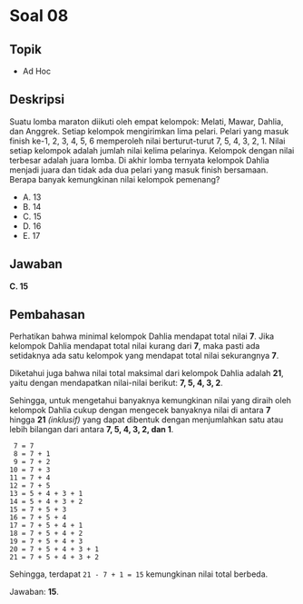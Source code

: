 # Soal 08

## Topik

* Ad Hoc

## Deskripsi

Suatu lomba maraton diikuti oleh empat kelompok: Melati, Mawar, Dahlia, dan Anggrek. Setiap kelompok mengirimkan lima pelari. Pelari yang masuk finish ke-1, 2, 3, 4, 5, 6 memperoleh nilai berturut-turut 7, 5, 4, 3, 2, 1. Nilai setiap kelompok adalah jumlah nilai kelima pelarinya. Kelompok dengan nilai terbesar adalah juara lomba. Di akhir lomba ternyata kelompok Dahlia menjadi juara dan tidak ada dua pelari yang masuk finish bersamaan. Berapa banyak kemungkinan nilai kelompok
pemenang? 

* A. 13
* B. 14
* C. 15
* D. 16
* E. 17

## Jawaban
**C. 15**

## Pembahasan

Perhatikan bahwa minimal kelompok Dahlia mendapat total nilai **7**. Jika kelompok Dahlia mendapat total nilai kurang dari **7**, maka pasti ada setidaknya ada satu kelompok yang mendapat total nilai sekurangnya **7**.

Diketahui juga bahwa nilai total maksimal dari kelompok Dahlia adalah **21**, yaitu dengan mendapatkan nilai-nilai berikut: **7, 5, 4, 3, 2**.

Sehingga, untuk mengetahui banyaknya kemungkinan nilai yang diraih oleh kelompok Dahlia cukup dengan mengecek banyaknya nilai di antara **7** hingga **21** *(inklusif)* yang dapat dibentuk dengan menjumlahkan satu atau lebih bilangan dari antara **7, 5, 4, 3, 2, dan 1**.

     7 = 7
     8 = 7 + 1
     9 = 7 + 2
    10 = 7 + 3
    11 = 7 + 4
    12 = 7 + 5
    13 = 5 + 4 + 3 + 1
    14 = 5 + 4 + 3 + 2
    15 = 7 + 5 + 3
    16 = 7 + 5 + 4
    17 = 7 + 5 + 4 + 1
    18 = 7 + 5 + 4 + 2
    19 = 7 + 5 + 4 + 3
    20 = 7 + 5 + 4 + 3 + 1
    21 = 7 + 5 + 4 + 3 + 2

Sehingga, terdapat `21 - 7 + 1 = 15` kemungkinan nilai total berbeda.

Jawaban: **15**.

